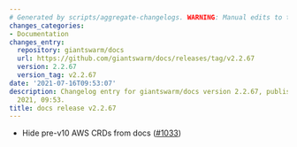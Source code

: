 ```yaml
---
# Generated by scripts/aggregate-changelogs. WARNING: Manual edits to this files will be overwritten.
changes_categories:
- Documentation
changes_entry:
  repository: giantswarm/docs
  url: https://github.com/giantswarm/docs/releases/tag/v2.2.67
  version: 2.2.67
  version_tag: v2.2.67
date: '2021-07-16T09:53:07'
description: Changelog entry for giantswarm/docs version 2.2.67, published on 16 July
  2021, 09:53.
title: docs release v2.2.67
---
```


- Hide pre-v10 AWS CRDs from docs ([#1033](https://github.com/giantswarm/docs/pull/1033))
